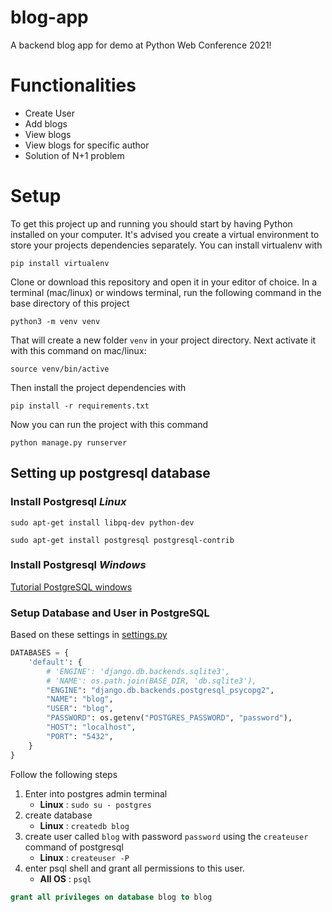 # blog-app
A backend blog app for demo at Python Web Conference 2021!

# Functionalities
- Create User
- Add blogs
- View blogs
- View blogs for specific author
- Solution of N+1 problem

# Setup
To get this project up and running you should start by having Python installed on your computer. It's advised you create a virtual environment to store your projects dependencies separately. You can install virtualenv with 

```
pip install virtualenv
```

Clone or download this repository and open it in your editor of choice. In a terminal (mac/linux) or windows terminal, run the following command in the base directory of this project
```
python3 -m venv venv
```

That will create a new folder `venv` in your project directory. Next activate it with this command on mac/linux:

```
source venv/bin/active
```

Then install the project dependencies with

```
pip install -r requirements.txt
```

Now you can run the project with this command

```
python manage.py runserver
```

## Setting up postgresql database

### Install Postgresql **_Linux_**

```
sudo apt-get install libpq-dev python-dev
```

```
sudo apt-get install postgresql postgresql-contrib
```

### Install Postgresql **_Windows_**

[Tutorial PostgreSQL windows](https://www.postgresqltutorial.com/install-postgresql/)


### Setup Database and User in PostgreSQL

Based on these settings in [settings.py](/src/project/project/settings.py)

```python
DATABASES = {
    'default': {
        # 'ENGINE': 'django.db.backends.sqlite3',
        # 'NAME': os.path.join(BASE_DIR, 'db.sqlite3'),
        "ENGINE": "django.db.backends.postgresql_psycopg2",
        "NAME": "blog",
        "USER": "blog",
        "PASSWORD": os.getenv("POSTGRES_PASSWORD", "password"),
        "HOST": "localhost",
        "PORT": "5432",
    }
}
```

Follow the following steps

1. Enter into postgres admin terminal
    - **Linux** : `sudo su - postgres`
2. create database
    - **Linux** : `createdb blog`
3. create user called `blog` with password `password` using the `createuser` command of postgresql
    - **Linux** : `createuser -P`
4. enter psql shell and grant all permissions to this user.
    - **All OS** : `psql`

```SQL
grant all privileges on database blog to blog
```
